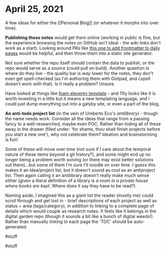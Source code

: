 # April 25, 2021

A few ideas for either the [[Personal Blog]] (or whatever it morphs into over time).

**Publishing these notes** would get them online (working in public is fine, but the experience browsing the notes on GitHub isn't ideal - the wiki links don't work as a start).  Looking around PRs like [this one to add frontmatter to daily pages](https://github.com/lostintangent/gistpad/issues/217) would be helpful, and then throw them into a static site generator.

Not sure whether the repo itself should contain the data to publish, or the repo would serve as a source (could pull on build).  Another question is where do they live - the quality bar is _way_ lower for the notes, they don't even get spell-checked (as I'm authoring them with Gistpad, and cspell doesn't work with that).  Is it really a problem?  Unsure.

Have looked at things like [foam eleventy template](https://github.com/juanfrank77/foam-eleventy-template) - and 11ty looks like it is worth investing in a little but it means a new templating language, and I could just dump everything out into a gatsby site, or even a part of the blog.

**An anti-todo project list** (in the vein of Umberto Eco's _antilibrary_) - though the name needs work.  Consider all the ideas that range from a passing fancy to a well-researched, maybe even POC.  Rather than hiding all of these away in the drawer (filed under: 'for shame, thou shalt finish projects before you start a new one'), why not celebrate them?  Ideation and brainstorming is fun!

Some of these will move over time (not sure if I care about the temporal nature of these items beyond a git history?), and some might end up no longer being a problem worth solving (or there may exist better solutions out there)...but some of them I'm sure I'll noodle on over time.  I guess this makes it an idea/project list, but it doesn't sound as cool as an antiproject list.  Then again calling it an antilibrary doesn't really make much sense either (given a literal definition of a library is _a room in a private house where books are kept_.  Where does it say they have to be read?).

Naming aside, I imagined this as a giant list the reader (mostly me) could scroll through and get lost in - brief descriptions of each project as well as status + area (tags/category), in addition to linking to a complete page of details which would couple as research notes.  It feels like it belongs in the digital garden repo (though it sounds a bit like a bunch of digital weeds!).  Rather than manually linking to each page the 'TOC' should be auto-generated. 

#stuff

#stuff